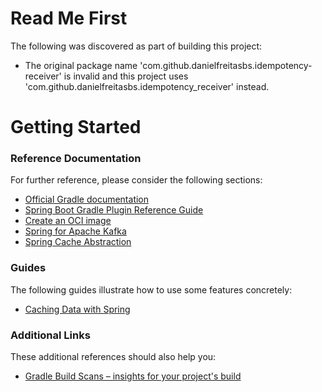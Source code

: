 # Read Me First
The following was discovered as part of building this project:

* The original package name 'com.github.danielfreitasbs.idempotency-receiver' is invalid and this project uses 'com.github.danielfreitasbs.idempotency_receiver' instead.

# Getting Started

### Reference Documentation
For further reference, please consider the following sections:

* [Official Gradle documentation](https://docs.gradle.org)
* [Spring Boot Gradle Plugin Reference Guide](https://docs.spring.io/spring-boot/3.3.5/gradle-plugin)
* [Create an OCI image](https://docs.spring.io/spring-boot/3.3.5/gradle-plugin/packaging-oci-image.html)
* [Spring for Apache Kafka](https://docs.spring.io/spring-boot/3.3.5/reference/messaging/kafka.html)
* [Spring Cache Abstraction](https://docs.spring.io/spring-boot/3.3.5/reference/io/caching.html)

### Guides
The following guides illustrate how to use some features concretely:

* [Caching Data with Spring](https://spring.io/guides/gs/caching/)

### Additional Links
These additional references should also help you:

* [Gradle Build Scans – insights for your project's build](https://scans.gradle.com#gradle)

